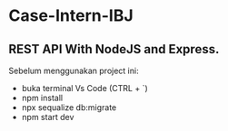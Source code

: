 # Case-Intern-IBJ 
## REST API With NodeJS and Express.

Sebelum menggunakan project ini:
- buka terminal Vs Code (CTRL + `)
- npm install
- npx sequalize db:migrate
- npm start dev
